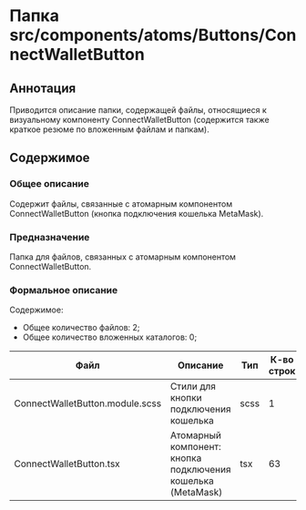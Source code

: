 # Папка src/components/atoms/Buttons/ConnectWalletButton

## Аннотация

Приводится описание папки, содержащей файлы, относящиеся к визуальному компоненту ConnectWalletButton
(содержится также краткое резюме по вложенным файлам и папкам).

## Содержимое

### Общее описание

Содержит файлы, связанные с атомарным компонентом ConnectWalletButton (кнопка подключения кошелька 
MetaMask).

### Предназначение

Папка для файлов, связанных с атомарным компонентом ConnectWalletButton.

### Формальное описание

Содержимое:
* Общее количество файлов: 2;
* Общее количество вложенных каталогов: 0;

| Файл                            | Описание                                                    | Тип  | К-во строк | Последнее изменение | Звезды    |
|---------------------------------|-------------------------------------------------------------|------|------------|---------------------|-----------|
| ConnectWalletButton.module.scss | Стили для кнопки подключения кошелька                       | scss | 1          | 2025-05-08 23:58:51 | Нет звезд |
| ConnectWalletButton.tsx         | Атомарный компонент: кнопка подключения кошелька (MetaMask) | tsx  | 63         | 2025-05-14 00:26:32 | ★★★★☆     |


